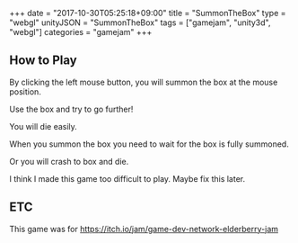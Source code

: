 +++
date = "2017-10-30T05:25:18+09:00"
title = "SummonTheBox"
type = "webgl"
unityJSON = "SummonTheBox"
tags = ["gamejam", "unity3d", "webgl"]
categories = "gamejam"
+++

## How to Play

By clicking the left mouse button, you will summon the box at the mouse position.

Use the box and try to go further!

You will die easily.

When you summon the box you need to wait for the box is fully summoned.

Or you will crash to box and die.

I think I made this game too difficult to play. Maybe fix this later.

## ETC

This game was for https://itch.io/jam/game-dev-network-elderberry-jam